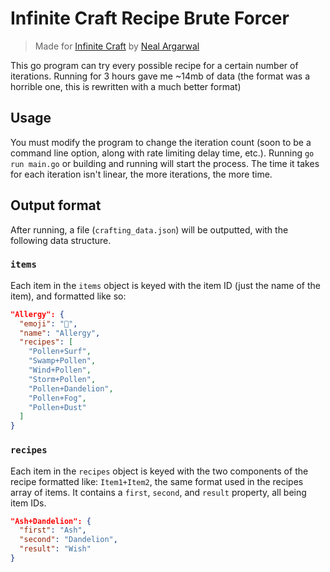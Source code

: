 # Infinite Craft Recipe Brute Forcer
> Made for [Infinite Craft](https://neal.fun/infinite-craft/) by [Neal Argarwal](https://twitter.com/nealagarwal)

This go program can try every possible recipe for a certain number of iterations. Running for 3 hours gave me ~14mb of data (the format was a horrible one, this is rewritten with a much better format)

## Usage
You must modify the program to change the iteration count (soon to be a command line option, along with rate limiting delay time, etc.). Running `go run main.go` or building and running will start the process. The time it takes for each iteration isn't linear, the more iterations, the more time.

## Output format
After running, a file (`crafting_data.json`) will be outputted, with the following data structure.

### `items`
Each item in the `items` object is keyed with the item ID (just the name of the item), and formatted like so:

```json
"Allergy": {
  "emoji": "🤧",
  "name": "Allergy",
  "recipes": [
    "Pollen+Surf",
    "Swamp+Pollen",
    "Wind+Pollen",
    "Storm+Pollen",
    "Pollen+Dandelion",
    "Pollen+Fog",
    "Pollen+Dust"
  ]
}
```

### `recipes`
Each item in the `recipes` object is keyed with the two components of the recipe formatted like: `Item1+Item2`, the same format used in the recipes array of items. It contains a `first`, `second`, and `result` property, all being item IDs.

```json
"Ash+Dandelion": {
  "first": "Ash",
  "second": "Dandelion",
  "result": "Wish"
}
```
